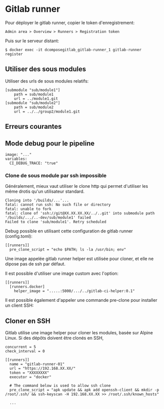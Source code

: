 # Gitlab runner

Pour déployer le gitlab runner, copier le token d'enregistrement:

    Admin area > Overview > Runners > Registration token
    
Puis sur le serveur distant:

    $ docker exec -it dcomposegitlab_gitlab-runner_1 gitlab-runner register


## Utiliser des sous modules

Utiliser des urls de sous modules relatifs:

    [submodule "sub/module1"]
    	path = sub/module1
    	url = ../module1.git
    [submodule "sub/module2"]
    	path = sub/module2
    	url = ../../group2/module1.git        

## Erreurs courantes

## Mode debug pour le pipeline

    image: "..."
    variables:
      CI_DEBUG_TRACE: "true"


### Clone de sous module par ssh impossible

Généralement, mieux vaut utiliser le clone http qui permet d'utiliser les même drotis qu'un utilisateur standard.

    Cloning into '/builds/...'...
    fatal: cannot run ssh: No such file or directory
    fatal: unable to fork
    fatal: clone of 'ssh://git@XX.XX.XX.XX/../..git' into submodule path '/builds/.../..-dev/sub/module1' failed
    Failed to clone 'sub/module1'. Retry scheduled
    
Debug possible en utilisant cette configuration de gitlab runner (config.toml):
        
    [[runners]]
      pre_clone_script = "echo $PATH; ls -la /usr/bin; env"
      
Une image appelée gitlab runner helper est utilisée pour cloner, et elle ne dipose pas de ssh par défaut.

Il est possible d'utiliser une image custom avec l'option:

    [[runners]]
      [runners.docker]
        helper_image = ".....:5000/.../../gitlab-ci-helper:0.1"
    

Il est possible également d'appeler une commande pre-clone pour installer un client SSH:


## Cloner en SSH

Gitlab utilise une image helper pour cloner les modules, basée sur Alpine Linux. Si des dépôts doivent être clonés en SSH,

    
    concurrent = 5
    check_interval = 0
    
    [[runners]]
      name = "gitlab-runner-01"
      url = "https://192.168.XX.XX/"
      token = "XXXXXXXX"
      executor = "docker"
    
      # The command below is used to allow ssh clone
      pre_clone_script = "apk update && apk add openssh-client && mkdir -p /root/.ssh/ && ssh-keyscan -H 192.168.XX.XX >> /root/.ssh/known_hosts"    
    
      ...